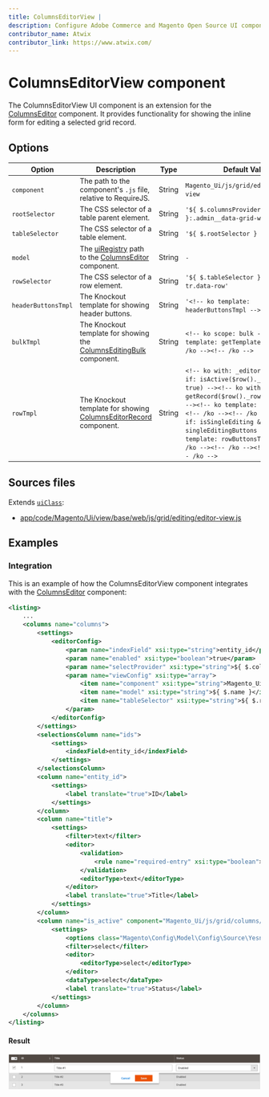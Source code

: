 ```yaml
---
title: ColumnsEditorView |
description: Configure Adobe Commerce and Magento Open Source UI components and integrate them with other components.
contributor_name: Atwix
contributor_link: https://www.atwix.com/
---
```


# ColumnsEditorView component

The ColumnsEditorView UI component is an extension for the [ColumnsEditor](columns-editor.md) component. It provides functionality for showing the inline form for editing a selected grid record.

## Options

| Option | Description | Type | Default Value |
| --- | --- | --- | --- |
| `component` | The path to the component's `.js` file, relative to RequireJS. | String | `Magento_Ui/js/grid/editing/editor-view` |
| `rootSelector` | The CSS selector of a table parent element. | String | `'${ $.columnsProvider }:.admin__data-grid-wrap'` |
| `tableSelector` | The CSS selector of a table element. | String | `'${ $.rootSelector } -> table'` |
| `model` | The [uiRegistry](../concepts/registry.md) path to the [ColumnsEditor](columns-editor.md) component. | String | `-` |
| `rowSelector` | The CSS selector of a row element. | String | `'${ $.tableSelector } tbody tr.data-row'` |
| `headerButtonsTmpl` | The Knockout template for showing header buttons. | String | `'<!-- ko template: headerButtonsTmpl --><!-- /ko -->'` |
| `bulkTmpl` | The Knockout template for showing the [ColumnsEditingBulk](columns-editing-bulk.md) component. | String | `<!-- ko scope: bulk --><!-- ko template: getTemplate() --><!-- /ko --><!-- /ko -->` |
| `rowTmpl` | The Knockout template for showing [ColumnsEditorRecord](columns-editor-record.md) component. | String | `<!-- ko with: _editor --><!-- ko if: isActive($row()._rowIndex, true) --><!-- ko with: getRecord($row()._rowIndex, true) --><!-- ko template: rowTmpl --><!-- /ko --><!-- /ko --><!-- ko if: isSingleEditing && singleEditingButtons --><!-- ko template: rowButtonsTmpl --><!-- /ko --><!-- /ko --><!-- /ko --><!-- /ko -->` |

## Sources files

Extends [`uiClass`](../concepts/class.md):

-  [app/code/Magento/Ui/view/base/web/js/grid/editing/editor-view.js](https://github.com/magento/magento2/blob/2.4/app/code/Magento/Ui/view/base/web/js/grid/editing/editor-view.js)

## Examples

### Integration

This is an example of how the ColumnsEditorView component integrates with the [ColumnsEditor](columns-editor.md) component:

```xml
<listing>
    ...
    <columns name="columns">
        <settings>
            <editorConfig>
                <param name="indexField" xsi:type="string">entity_id</param>
                <param name="enabled" xsi:type="boolean">true</param>
                <param name="selectProvider" xsi:type="string">${ $.columnsProvider }.ids</param>
                <param name="viewConfig" xsi:type="array">
                    <item name="component" xsi:type="string">Magento_Ui/js/grid/editing/record</item>
                    <item name="model" xsi:type="string">${ $.name }</item>
                    <item name="tableSelector" xsi:type="string">${ $.rootSelector } -> table</item>
                </param>
            </editorConfig>
        </settings>
        <selectionsColumn name="ids">
            <settings>
                <indexField>entity_id</indexField>
            </settings>
        </selectionsColumn>
        <column name="entity_id">
            <settings>
                <label translate="true">ID</label>
            </settings>
        </column>
        <column name="title">
            <settings>
                <filter>text</filter>
                <editor>
                    <validation>
                        <rule name="required-entry" xsi:type="boolean">true</rule>
                    </validation>
                    <editorType>text</editorType>
                </editor>
                <label translate="true">Title</label>
            </settings>
        </column>
        <column name="is_active" component="Magento_Ui/js/grid/columns/select">
            <settings>
                <options class="Magento\Config\Model\Config\Source\Yesno"/>
                <filter>select</filter>
                <editor>
                    <editorType>select</editorType>
                </editor>
                <dataType>select</dataType>
                <label translate="true">Status</label>
            </settings>
        </column>
    </columns>
</listing>
```

#### Result

![ColumnsEditorView Component example](../../_images/ui-components/ui-columns-editor-view-result.png)
